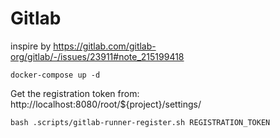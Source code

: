 # Gitlab

inspire by https://gitlab.com/gitlab-org/gitlab/-/issues/23911#note_215199418

```
docker-compose up -d
```

Get the registration token from: http://localhost:8080/root/${project}/settings/

```
bash .scripts/gitlab-runner-register.sh REGISTRATION_TOKEN
```
